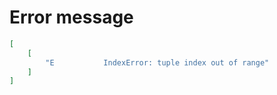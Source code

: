 # Error message

```json
[
    [
        "E           IndexError: tuple index out of range"
    ]
]
```
